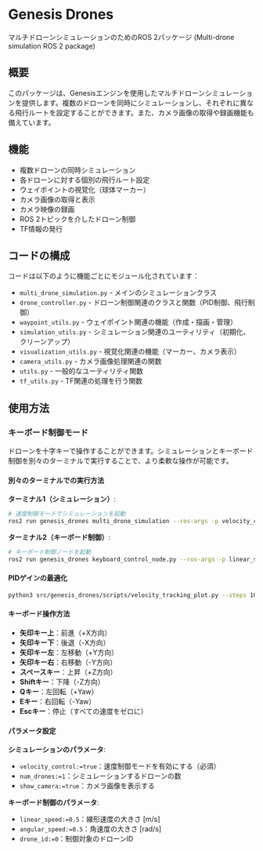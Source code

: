 # Genesis Drones

マルチドローンシミュレーションのためのROS 2パッケージ
(Multi-drone simulation ROS 2 package)

## 概要

このパッケージは、Genesisエンジンを使用したマルチドローンシミュレーションを提供します。複数のドローンを同時にシミュレーションし、それぞれに異なる飛行ルートを設定することができます。また、カメラ画像の取得や録画機能も備えています。

## 機能

- 複数ドローンの同時シミュレーション
- 各ドローンに対する個別の飛行ルート設定
- ウェイポイントの視覚化（球体マーカー）
- カメラ画像の取得と表示
- カメラ映像の録画
- ROS 2トピックを介したドローン制御
- TF情報の発行

## コードの構成

コードは以下のように機能ごとにモジュール化されています：

- `multi_drone_simulation.py` - メインのシミュレーションクラス
- `drone_controller.py` - ドローン制御関連のクラスと関数（PID制御、飛行制御）
- `waypoint_utils.py` - ウェイポイント関連の機能（作成・描画・管理）
- `simulation_utils.py` - シミュレーション関連のユーティリティ（初期化、クリーンアップ）
- `visualization_utils.py` - 視覚化関連の機能（マーカー、カメラ表示）
- `camera_utils.py` - カメラ画像処理関連の関数
- `utils.py` - 一般的なユーティリティ関数
- `tf_utils.py` - TF関連の処理を行う関数

## 使用方法

### キーボード制御モード

ドローンを十字キーで操作することができます。シミュレーションとキーボード制御を別々のターミナルで実行することで、より柔軟な操作が可能です。

#### 別々のターミナルでの実行方法

**ターミナル1（シミュレーション）**:
```bash
# 速度制御モードでシミュレーションを起動
ros2 run genesis_drones multi_drone_simulation --ros-args -p velocity_control:=true -p num_drones:=1
```

**ターミナル2（キーボード制御）**:
```bash
# キーボード制御ノードを起動
ros2 run genesis_drones keyboard_control_node.py --ros-args -p linear_speed:=0.5 -p drone_id:=0
```

#### PIDゲインの最適化
```bash
python3 src/genesis_drones/scripts/velocity_tracking_plot.py --steps 100 --optimize --output
```

#### キーボード操作方法

- **矢印キー上**：前進（+X方向）
- **矢印キー下**：後退（-X方向）
- **矢印キー左**：左移動（+Y方向）
- **矢印キー右**：右移動（-Y方向）
- **スペースキー**：上昇（+Z方向）
- **Shiftキー**：下降（-Z方向）
- **Qキー**：左回転（+Yaw）
- **Eキー**：右回転（-Yaw）
- **Escキー**：停止（すべての速度をゼロに）

#### パラメータ設定

**シミュレーションのパラメータ**:
- `velocity_control:=true`：速度制御モードを有効にする（必須）
- `num_drones:=1`：シミュレーションするドローンの数
- `show_camera:=true`：カメラ画像を表示する

**キーボード制御のパラメータ**:
- `linear_speed:=0.5`：線形速度の大きさ [m/s]
- `angular_speed:=0.5`：角速度の大きさ [rad/s]
- `drone_id:=0`：制御対象のドローンID
```
